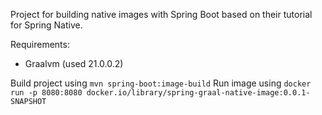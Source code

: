 Project for building native images with Spring Boot based on their tutorial for Spring Native.

Requirements:
- Graalvm (used 21.0.0.2)

Build project using `mvn spring-boot:image-build`
Run image using `docker run -p 8080:8080 docker.io/library/spring-graal-native-image:0.0.1-SNAPSHOT`


